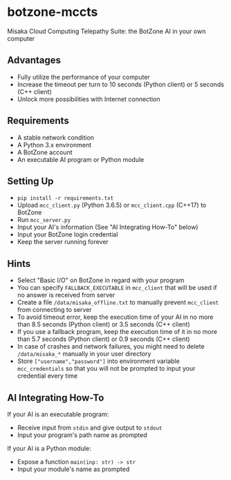 # botzone-mccts

Misaka Cloud Computing Telepathy Suite: the BotZone AI in your own computer

## Advantages

- Fully utilize the performance of your computer
- Increase the timeout per turn to 10 seconds (Python client) or 5 seconds (C++ client)
- Unlock more possibilities with Internet connection

## Requirements

- A stable network condition
- A Python 3.x environment
- A BotZone account
- An executable AI program or Python module

## Setting Up

- `pip install -r requirements.txt`
- Upload `mcc_client.py` (Python 3.6.5) or `mcc_client.cpp` (C++17) to BotZone
- Run `mcc_server.py`
- Input your AI's information (See "AI Integrating How-To" below)
- Input your BotZone login credential
- Keep the server running forever

## Hints

- Select "Basic I/O" on BotZone in regard with your program
- You can specify `FALLBACK_EXECUTABLE` in `mcc_client` that will be used if no answer is received from server
- Create a file `/data/misaka_offline.txt` to manually prevent `mcc_client` from connecting to server
- To avoid timeout error, keep the execution time of your AI in no more than 8.5 seconds (Python client) or 3.5 seconds (C++ client)
- If you use a fallback program, keep the execution time of it in no more than 5.7 seconds (Python client) or 0.9 seconds (C++ client)
- In case of crashes and network failures, you might need to delete `/data/misaka_*` manually in your user directory
- Store `["username","password"]` into environment variable `mcc_credentials` so that you will not be prompted to input your credential every time

## AI Integrating How-To

If your AI is an executable program:
- Receive input from `stdin` and give output to `stdout`
- Input your program's path name as prompted

If your AI is a Python module:
- Expose a function `main(inp: str) -> str`
- Input your module's name as prompted

